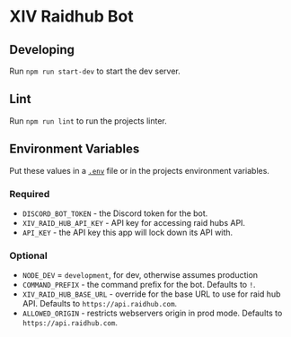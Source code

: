 
# XIV Raidhub Bot
## Developing

Run `npm run start-dev` to start the dev server.

## Lint

Run `npm run lint` to run the projects linter.

## Environment Variables

Put these values in a [`.env`](https://www.npmjs.com/package/dotenv) file or in the projects environment variables.

### Required

* `DISCORD_BOT_TOKEN` - the Discord token for the bot.
* `XIV_RAID_HUB_API_KEY` - API key for accessing raid hubs API.
* `API_KEY` - the API key this app will lock down its API with.
### Optional

* `NODE_DEV` = `development`, for dev, otherwise assumes production
* `COMMAND_PREFIX` - the command prefix for the bot. Defaults to `!`. 
* `XIV_RAID_HUB_BASE_URL` - override for the base URL to use for raid hub API. Defaults to `https://api.raidhub.com`.
* `ALLOWED_ORIGIN` - restricts webservers origin in prod mode. Defaults to `https://api.raidhub.com`.
